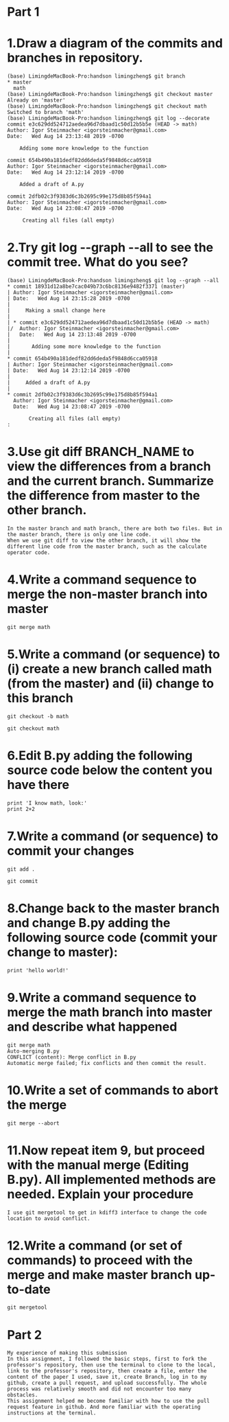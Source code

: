 # Part 1
# 1.Draw a diagram of the commits and branches in repository.

    (base) LimingdeMacBook-Pro:handson limingzheng$ git branch
    * master
      math
    (base) LimingdeMacBook-Pro:handson limingzheng$ git checkout master
    Already on 'master'
    (base) LimingdeMacBook-Pro:handson limingzheng$ git checkout math
    Switched to branch 'math'
    (base) LimingdeMacBook-Pro:handson limingzheng$ git log --decorate
    commit e3c629dd524712aedea96d7dbaad1c50d12b5b5e (HEAD -> math)
    Author: Igor Steinmacher <igorsteinmacher@gmail.com>
    Date:   Wed Aug 14 23:13:48 2019 -0700

        Adding some more knowledge to the function

    commit 654b490a181dedf82dd6deda5f9848d6cca05918
    Author: Igor Steinmacher <igorsteinmacher@gmail.com>
    Date:   Wed Aug 14 23:12:14 2019 -0700

        Added a draft of A.py

    commit 2dfb02c3f9383d6c3b2695c99e175d8b85f594a1
    Author: Igor Steinmacher <igorsteinmacher@gmail.com>
    Date:   Wed Aug 14 23:08:47 2019 -0700

         Creating all files (all empty)
     

# 2.Try git log --graph --all to see the commit tree. What do you see?

    (base) LimingdeMacBook-Pro:handson limingzheng$ git log --graph --all 
    * commit 18931d12a8be7cac049b73c6bc8136e9482f3371 (master)
    | Author: Igor Steinmacher <igorsteinmacher@gmail.com>
    | Date:   Wed Aug 14 23:15:28 2019 -0700
    | 
    |     Making a small change here
    |   
    | * commit e3c629dd524712aedea96d7dbaad1c50d12b5b5e (HEAD -> math)
    |/  Author: Igor Steinmacher <igorsteinmacher@gmail.com>
    |   Date:   Wed Aug 14 23:13:48 2019 -0700
    |   
    |       Adding some more knowledge to the function
    | 
    * commit 654b490a181dedf82dd6deda5f9848d6cca05918
    | Author: Igor Steinmacher <igorsteinmacher@gmail.com>
    | Date:   Wed Aug 14 23:12:14 2019 -0700
    | 
    |     Added a draft of A.py
    | 
    * commit 2dfb02c3f9383d6c3b2695c99e175d8b85f594a1
      Author: Igor Steinmacher <igorsteinmacher@gmail.com>
      Date:   Wed Aug 14 23:08:47 2019 -0700

           Creating all files (all empty)
    :

# 3.Use git diff BRANCH_NAME to view the differences from a branch and the current branch. Summarize the difference from master to the other branch.

    In the master branch and math branch, there are both two files. But in the master branch, there is only one line code. 
    When we use git diff to view the other branch, it will show the different line code from the master branch, such as the calculate operator code. 

# 4.Write a command sequence to merge the non-master branch into master

    git merge math

# 5.Write a command (or sequence) to (i) create a new branch called math (from the master) and (ii) change to this branch

    git checkout -b math

    git checkout math

# 6.Edit B.py adding the following source code below the content you have there

    print 'I know math, look:'
    print 2+2

# 7.Write a command (or sequence) to commit your changes

    git add .

    git commit

# 8.Change back to the master branch and change B.py adding the following source code (commit your change to master):

    print 'hello world!'

# 9.Write a command sequence to merge the math branch into master and describe what happened

    git merge math
    Auto-merging B.py
    CONFLICT (content): Merge conflict in B.py
    Automatic merge failed; fix conflicts and then commit the result.

# 10.Write a set of commands to abort the merge

    git merge --abort

# 11.Now repeat item 9, but proceed with the manual merge (Editing B.py). All implemented methods are needed. Explain your procedure

    I use git mergetool to get in kdiff3 interface to change the code location to avoid conflict.

# 12.Write a command (or set of commands) to proceed with the merge and make master branch up-to-date

    git mergetool

# Part 2
    My experience of making this submission   
    In this assignment, I followed the basic steps, first to fork the professor's repository, then use the terminal to clone to the local, link to the professor's repository, then create a file, enter the content of the paper I used, save it, create Branch, log in to my github, create a pull request, and upload successfully. The whole process was relatively smooth and did not encounter too many obstacles.      
    This assignment helped me become familiar with how to use the pull request feature in github. And more familiar with the operating instructions at the terminal.
